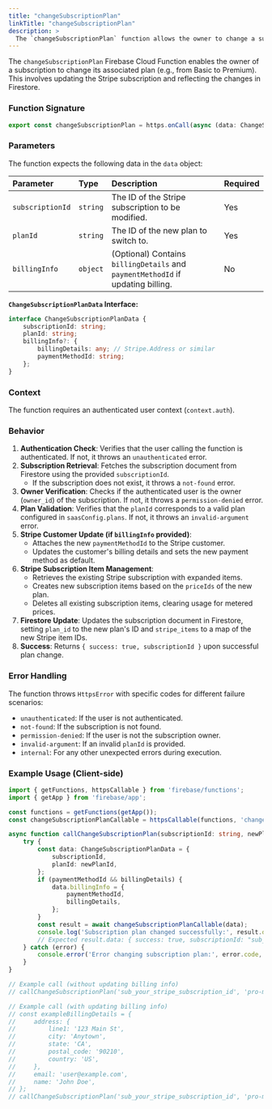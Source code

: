 ```yaml
---
title: "changeSubscriptionPlan"
linkTitle: "changeSubscriptionPlan"
description: >
  The `changeSubscriptionPlan` function allows the owner to change a subscription's plan.
---
```


The `changeSubscriptionPlan` Firebase Cloud Function enables the owner of a subscription to change its associated plan (e.g., from Basic to Premium). This involves updating the Stripe subscription and reflecting the changes in Firestore.

### Function Signature

```typescript
export const changeSubscriptionPlan = https.onCall(async (data: ChangeSubscriptionPlanData, context) => { ... });
```

### Parameters

The function expects the following data in the `data` object:

| Parameter      | Type     | Description                                                              | Required |
| :------------- | :------- | :----------------------------------------------------------------------- | :------- |
| `subscriptionId` | `string` | The ID of the Stripe subscription to be modified.                        | Yes      |
| `planId`         | `string` | The ID of the new plan to switch to.                                     | Yes      |
| `billingInfo`    | `object` | (Optional) Contains `billingDetails` and `paymentMethodId` if updating billing. | No       |

**`ChangeSubscriptionPlanData` Interface:**

```typescript
interface ChangeSubscriptionPlanData {
    subscriptionId: string;
    planId: string;
    billingInfo?: {
        billingDetails: any; // Stripe.Address or similar
        paymentMethodId: string;
    };
}
```

### Context

The function requires an authenticated user context (`context.auth`).

### Behavior

1.  **Authentication Check**: Verifies that the user calling the function is authenticated. If not, it throws an `unauthenticated` error.
2.  **Subscription Retrieval**: Fetches the subscription document from Firestore using the provided `subscriptionId`.
    *   If the subscription does not exist, it throws a `not-found` error.
3.  **Owner Verification**: Checks if the authenticated user is the owner (`owner_id`) of the subscription. If not, it throws a `permission-denied` error.
4.  **Plan Validation**: Verifies that the `planId` corresponds to a valid plan configured in `saasConfig.plans`. If not, it throws an `invalid-argument` error.
5.  **Stripe Customer Update (if `billingInfo` provided)**:
    *   Attaches the new `paymentMethodId` to the Stripe customer.
    *   Updates the customer's billing details and sets the new payment method as default.
6.  **Stripe Subscription Item Management**:
    *   Retrieves the existing Stripe subscription with expanded items.
    *   Creates new subscription items based on the `priceIds` of the new plan.
    *   Deletes all existing subscription items, clearing usage for metered prices.
7.  **Firestore Update**: Updates the subscription document in Firestore, setting `plan_id` to the new plan's ID and `stripe_items` to a map of the new Stripe item IDs.
8.  **Success**: Returns `{ success: true, subscriptionId }` upon successful plan change.

### Error Handling

The function throws `HttpsError` with specific codes for different failure scenarios:

*   `unauthenticated`: If the user is not authenticated.
*   `not-found`: If the subscription is not found.
*   `permission-denied`: If the user is not the subscription owner.
*   `invalid-argument`: If an invalid `planId` is provided.
*   `internal`: For any other unexpected errors during execution.

### Example Usage (Client-side)

```typescript
import { getFunctions, httpsCallable } from 'firebase/functions';
import { getApp } from 'firebase/app';

const functions = getFunctions(getApp());
const changeSubscriptionPlanCallable = httpsCallable(functions, 'changeSubscriptionPlan');

async function callChangeSubscriptionPlan(subscriptionId: string, newPlanId: string, paymentMethodId?: string, billingDetails?: any) {
    try {
        const data: ChangeSubscriptionPlanData = {
            subscriptionId,
            planId: newPlanId,
        };
        if (paymentMethodId && billingDetails) {
            data.billingInfo = {
                paymentMethodId,
                billingDetails,
            };
        }
        const result = await changeSubscriptionPlanCallable(data);
        console.log('Subscription plan changed successfully:', result.data);
        // Expected result.data: { success: true, subscriptionId: "sub_..." }
    } catch (error) {
        console.error('Error changing subscription plan:', error.code, error.message);
    }
}

// Example call (without updating billing info)
// callChangeSubscriptionPlan('sub_your_stripe_subscription_id', 'pro-monthly');

// Example call (with updating billing info)
// const exampleBillingDetails = {
//     address: {
//         line1: '123 Main St',
//         city: 'Anytown',
//         state: 'CA',
//         postal_code: '90210',
//         country: 'US',
//     },
//     email: 'user@example.com',
//     name: 'John Doe',
// };
// callChangeSubscriptionPlan('sub_your_stripe_subscription_id', 'pro-monthly', 'pm_card_visa', exampleBillingDetails);
